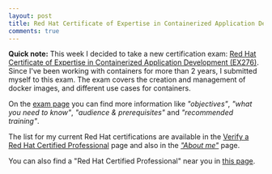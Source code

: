 ```yaml
---
layout: post
title: Red Hat Certificate of Expertise in Containerized Application Development
comments: true
---
```


**Quick note:** This week I decided to take a new certification exam: [Red Hat Certificate of Expertise in Containerized Application Development (EX276)](https://www.redhat.com/en/services/training/ex276-red-hat-certificate-expertise-containerized-application-development).  Since I've been working with containers for more than 2 years, I submitted myself to this exam. The exam covers the creation and management of docker images, and different use cases for containers.

On the [exam page](https://www.redhat.com/en/services/training/ex276-red-hat-certificate-expertise-containerized-application-development) you can find more information like *"objectives"*, *"what you need to know"*, *"audience & prerequisites"* and *"recommended training"*.

The list for my current Red Hat certifications are available in the [Verify a Red Hat Certified Professional](https://www.redhat.com/rhtapps/certification/verify/?certId=111-061-115) page and also in the [*"About me"*](/about/) page.

You can also find a "Red Hat Certified Professional" near you in [this page](https://www.redhat.com/wapps/training/certification/search.html).
